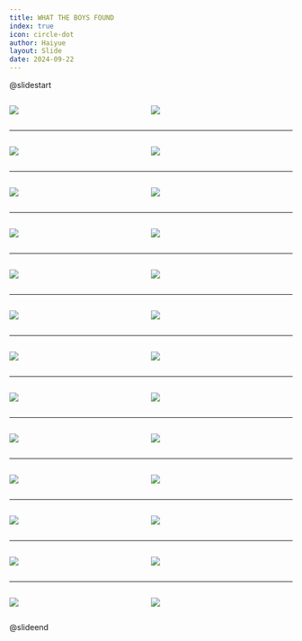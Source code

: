 ```yaml
---
title: WHAT THE BOYS FOUND
index: true
icon: circle-dot
author: Haiyue
layout: Slide
date: 2024-09-22
---
```

 
@slidestart

<div style="display:flex">
<div style="flex:1">

![](https://raw.githubusercontent.com/yclord/reading/refs/heads/master/english/Level-S/WHAT%20THE%20BOYS%20FOUND/001.webp)
</div>
<div style="flex:1">

![](https://raw.githubusercontent.com/yclord/reading/refs/heads/master/english/Level-S/WHAT%20THE%20BOYS%20FOUND/002.webp)
</div>
</div>

---

<div style="display:flex">
<div style="flex:1">

![](https://raw.githubusercontent.com/yclord/reading/refs/heads/master/english/Level-S/WHAT%20THE%20BOYS%20FOUND/003.webp)
</div>
<div style="flex:1">

![](https://raw.githubusercontent.com/yclord/reading/refs/heads/master/english/Level-S/WHAT%20THE%20BOYS%20FOUND/004.webp)
</div>
</div>

---

<div style="display:flex">
<div style="flex:1">

![](https://raw.githubusercontent.com/yclord/reading/refs/heads/master/english/Level-S/WHAT%20THE%20BOYS%20FOUND/005.webp)
</div>
<div style="flex:1">

![](https://raw.githubusercontent.com/yclord/reading/refs/heads/master/english/Level-S/WHAT%20THE%20BOYS%20FOUND/006.webp)
</div>
</div>

---

<div style="display:flex">
<div style="flex:1">

![](https://raw.githubusercontent.com/yclord/reading/refs/heads/master/english/Level-S/WHAT%20THE%20BOYS%20FOUND/007.webp)
</div>
<div style="flex:1">

![](https://raw.githubusercontent.com/yclord/reading/refs/heads/master/english/Level-S/WHAT%20THE%20BOYS%20FOUND/008.webp)
</div>
</div>

---

<div style="display:flex">
<div style="flex:1">

![](https://raw.githubusercontent.com/yclord/reading/refs/heads/master/english/Level-S/WHAT%20THE%20BOYS%20FOUND/009.webp)
</div>
<div style="flex:1">

![](https://raw.githubusercontent.com/yclord/reading/refs/heads/master/english/Level-S/WHAT%20THE%20BOYS%20FOUND/010.webp)
</div>
</div>

---

<div style="display:flex">
<div style="flex:1">

![](https://raw.githubusercontent.com/yclord/reading/refs/heads/master/english/Level-S/WHAT%20THE%20BOYS%20FOUND/011.webp)
</div>
<div style="flex:1">

![](https://raw.githubusercontent.com/yclord/reading/refs/heads/master/english/Level-S/WHAT%20THE%20BOYS%20FOUND/012.webp)
</div>
</div>

---

<div style="display:flex">
<div style="flex:1">

![](https://raw.githubusercontent.com/yclord/reading/refs/heads/master/english/Level-S/WHAT%20THE%20BOYS%20FOUND/013.webp)
</div>
<div style="flex:1">

![](https://raw.githubusercontent.com/yclord/reading/refs/heads/master/english/Level-S/WHAT%20THE%20BOYS%20FOUND/014.webp)
</div>
</div>

---

<div style="display:flex">
<div style="flex:1">

![](https://raw.githubusercontent.com/yclord/reading/refs/heads/master/english/Level-S/WHAT%20THE%20BOYS%20FOUND/015.webp)
</div>
<div style="flex:1">

![](https://raw.githubusercontent.com/yclord/reading/refs/heads/master/english/Level-S/WHAT%20THE%20BOYS%20FOUND/016.webp)
</div>
</div>

---

<div style="display:flex">
<div style="flex:1">

![](https://raw.githubusercontent.com/yclord/reading/refs/heads/master/english/Level-S/WHAT%20THE%20BOYS%20FOUND/017.webp)
</div>
<div style="flex:1">

![](https://raw.githubusercontent.com/yclord/reading/refs/heads/master/english/Level-S/WHAT%20THE%20BOYS%20FOUND/018.webp)
</div>
</div>

---

<div style="display:flex">
<div style="flex:1">

![](https://raw.githubusercontent.com/yclord/reading/refs/heads/master/english/Level-S/WHAT%20THE%20BOYS%20FOUND/019.webp)
</div>
<div style="flex:1">

![](https://raw.githubusercontent.com/yclord/reading/refs/heads/master/english/Level-S/WHAT%20THE%20BOYS%20FOUND/020.webp)
</div>
</div>

---

<div style="display:flex">
<div style="flex:1">

![](https://raw.githubusercontent.com/yclord/reading/refs/heads/master/english/Level-S/WHAT%20THE%20BOYS%20FOUND/021.webp)
</div>
<div style="flex:1">

![](https://raw.githubusercontent.com/yclord/reading/refs/heads/master/english/Level-S/WHAT%20THE%20BOYS%20FOUND/022.webp)
</div>
</div>

---

<div style="display:flex">
<div style="flex:1">

![](https://raw.githubusercontent.com/yclord/reading/refs/heads/master/english/Level-S/WHAT%20THE%20BOYS%20FOUND/023.webp)
</div>
<div style="flex:1">

![](https://raw.githubusercontent.com/yclord/reading/refs/heads/master/english/Level-S/WHAT%20THE%20BOYS%20FOUND/024.webp)
</div>
</div>

---

<div style="display:flex">
<div style="flex:1">

![](https://raw.githubusercontent.com/yclord/reading/refs/heads/master/english/Level-S/WHAT%20THE%20BOYS%20FOUND/025.webp)
</div>
<div style="flex:1">

![](https://raw.githubusercontent.com/yclord/reading/refs/heads/master/english/Level-S/WHAT%20THE%20BOYS%20FOUND/026.webp)
</div>
</div>

@slideend